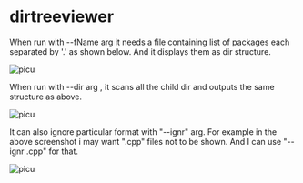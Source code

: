 # dirtreeviewer

When run with --fName arg it  needs a file containing list of packages each separated by '.' as shown below.
And it displays them as dir structure.

![picu](https://user-images.githubusercontent.com/20777854/39322163-955086aa-49a6-11e8-96a1-f82e600487c4.png)

When run with --dir arg , it scans all the child dir and outputs the same structure as above.

![picu](https://user-images.githubusercontent.com/20777854/39322431-7a9d2dbc-49a7-11e8-8914-454fa7ae4872.png)

It can also ignore particular format with "--ignr" arg. For example in the above screenshot i may want ".cpp" files not to be shown. And I can use "--ignr .cpp" for that.

![picu](https://user-images.githubusercontent.com/20777854/39322641-2e312eaa-49a8-11e8-92d7-13a63d76b1da.png)
